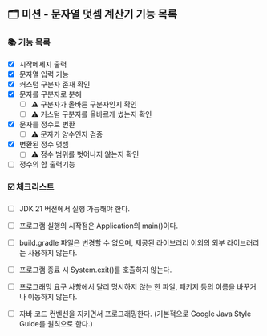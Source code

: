## 🗂 미션 - 문자열 덧셈 계산기 기능 목록

### 📚 기능 목록

- [x] 시작메세지 출력
- [x] 문자열 입력 기능
- [x] 커스텀 구분자 존재 확인
- [x] 문자를 구분자로 분해
    - [ ] ⚠️ 구분자가 올바른 구분자인지 확인
    - [ ] ⚠️ 커스텀 구분자를 올바르게 썼는지 확인
- [x] 문자를 정수로 변환
    - [ ] ⚠️ 문자가 양수인지 검증
- [x] 변환된 정수 덧셈
    - [ ] ⚠️ 정수 범위를 벗어나지 않는지 확인
- [ ] 정수의 합 출력기능

### ☑️ 체크리스트

- [ ] JDK 21 버전에서 실행 가능해야 한다.

- [ ] 프로그램 실행의 시작점은 Application의 main()이다.

- [ ] build.gradle 파일은 변경할 수 없으며, 제공된 라이브러리 이외의 외부 라이브러리는 사용하지 않는다.

- [ ] 프로그램 종료 시 System.exit()를 호출하지 않는다.

- [ ] 프로그래밍 요구 사항에서 달리 명시하지 않는 한 파일, 패키지 등의 이름을 바꾸거나 이동하지 않는다.

- [ ] 자바 코드 컨벤션을 지키면서 프로그래밍한다. (기본적으로 Google Java Style Guide를 원칙으로 한다.)